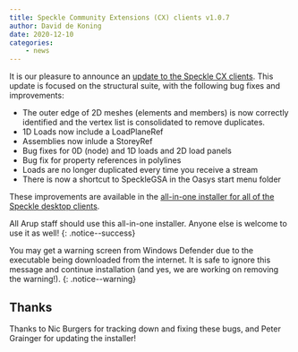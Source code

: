 ```yaml
---
title: Speckle Community Extensions (CX) clients v1.0.7
author: David de Koning
date: 2020-12-10
categories: 
    - news
---
```


It is our pleasure to announce an [update to the Speckle CX clients](https://github.com/arup-group/SpeckleInstaller/releases/tag/1.0.7.64805). This update is focused on the structural suite, with the following bug fixes and improvements:

* The outer edge of 2D meshes (elements and members) is now correctly identified and the vertex list is consolidated to remove duplicates.
* 1D Loads now include a LoadPlaneRef
* Assemblies now inlude a StoreyRef
* Bug fixes for 0D (node) and 1D loads and 2D load panels
* Bug fix for property references in polylines
* Loads are no longer duplicated every time you receive a stream
* There is now a shortcut to SpeckleGSA in the Oasys start menu folder

These improvements are available in the [all-in-one installer for all of the Speckle desktop clients](https://github.com/arup-group/SpeckleInstaller/releases/tag/1.0.7.64805).

All Arup staff should use this all-in-one installer. Anyone else is welcome to use it as well!
{: .notice--success}

You may get a warning screen from Windows Defender due to the executable being downloaded from the internet. It is safe to ignore this message and continue installation (and yes, we are working on removing the warning!).
{: .notice--warning}

## Thanks

Thanks to Nic Burgers for tracking down and fixing these bugs, and Peter Grainger for updating the installer!
